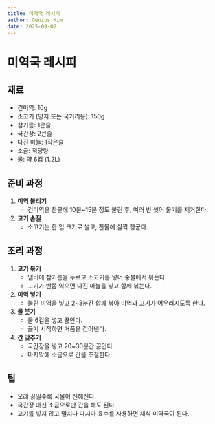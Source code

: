 ```yaml
---
title: 미역국 레시피
author: Genius Kim
date: 2025-09-02
---
```


# 미역국 레시피

## 재료
- 건미역: 10g
- 소고기 (양지 또는 국거리용): 150g
- 참기름: 1큰술
- 국간장: 2큰술
- 다진 마늘: 1작은술
- 소금: 적당량
- 물: 약 6컵 (1.2L)

## 준비 과정
1. **미역 불리기**  
   - 건미역을 찬물에 10분~15분 정도 불린 후, 여러 번 씻어 물기를 제거한다.
2. **고기 손질**  
   - 소고기는 한 입 크기로 썰고, 찬물에 살짝 헹군다.

## 조리 과정
1. **고기 볶기**  
   - 냄비에 참기름을 두르고 소고기를 넣어 중불에서 볶는다.
   - 고기가 반쯤 익으면 다진 마늘을 넣고 함께 볶는다.
2. **미역 넣기**  
   - 불린 미역을 넣고 2~3분간 함께 볶아 미역과 고기가 어우러지도록 한다.
3. **물 붓기**  
   - 물 6컵을 넣고 끓인다.
   - 끓기 시작하면 거품을 걷어낸다.
4. **간 맞추기**  
   - 국간장을 넣고 20~30분간 끓인다.
   - 마지막에 소금으로 간을 조절한다.

## 팁
- 오래 끓일수록 국물이 진해진다.
- 국간장 대신 소금으로만 간을 해도 된다.
- 고기를 넣지 않고 멸치나 다시마 육수를 사용하면 채식 미역국이 된다.
